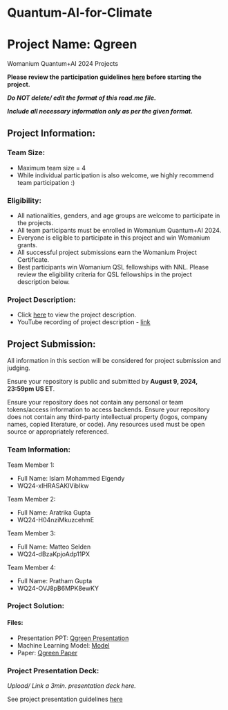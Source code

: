 # Quantum-AI-for-Climate
# Project Name: Qgreen
Womanium Quantum+AI 2024 Projects

**Please review the participation guidelines [here](https://github.com/womanium-quantum/Quantum-AI-2024) before starting the project.**

_**Do NOT delete/ edit the format of this read.me file.**_

_**Include all necessary information only as per the given format.**_

## Project Information:

### Team Size:
  - Maximum team size = 4
  - While individual participation is also welcome, we highly recommend team participation :)

### Eligibility:
  - All nationalities, genders, and age groups are welcome to participate in the projects.
  - All team participants must be enrolled in Womanium Quantum+AI 2024.
  - Everyone is eligible to participate in this project and win Womanium grants.
  - All successful project submissions earn the Womanium Project Certificate.
  - Best participants win Womanium QSL fellowships with NNL. Please review the eligibility criteria for QSL fellowships in the project description below.

### Project Description:
  - Click [here](https://drive.google.com/file/d/1yoY_venPkNStjcDu0Na0HYhgO6CvVYdM/view?usp=sharing) to view the project description.
  - YouTube recording of project description - [link](https://youtu.be/ka2RgUYo83c?si=MUb_dwTVfP1FV_47)

## Project Submission:
All information in this section will be considered for project submission and judging.

Ensure your repository is public and submitted by **August 9, 2024, 23:59pm US ET**.

Ensure your repository does not contain any personal or team tokens/access information to access backends. Ensure your repository does not contain any third-party intellectual property (logos, company names, copied literature, or code). Any resources used must be open source or appropriately referenced.

### Team Information:
Team Member 1:
- Full Name: Islam Mohammed Elgendy
- WQ24-xIHRASAKIVibIkw

Team Member 2:
- Full Name: Aratrika Gupta
- WQ24-H04nziMkuzcehmE

Team Member 3:
- Full Name: Matteo Selden
- WQ24-dBzaKpjoAdp11PX

Team Member 4:
- Full Name: Pratham Gupta
- WQ24-OVJ8pB6MPK8ewKY


### Project Solution:

#### Files:
- Presentation PPT: [Qgreen Presentation](https://github.com/prathamgupta36/Qgreen/blob/main/Qgreen.pptx)
- Machine Learning Model: [Model](https://github.com/prathamgupta36/Qgreen/blob/main/model/Model.h5)
- Paper: [Qgreen Paper](https://github.com/prathamgupta36/Qgreen/blob/main/wq_project_on_climate.pdf)

### Project Presentation Deck:
_Upload/ Link a 3min. presentation deck here._

See project presentation guidelines [here](https://docs.google.com/document/d/13nWF8AxFAfFYTWEYPT3BpPdYkqtxxSAjmuXj_zcMh-E/edit?usp=sharing)


